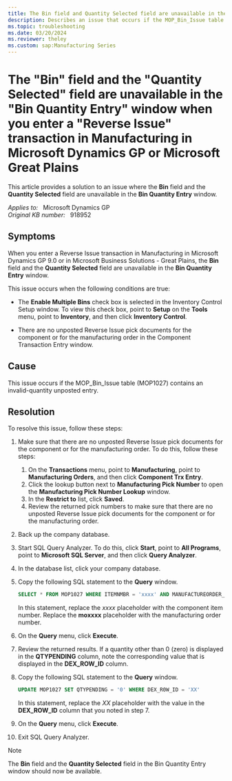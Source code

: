 ```yaml
---
title: The Bin field and Quantity Selected field are unavailable in the Bin Quantity Entry window
description: Describes an issue that occurs if the MOP_Bin_Issue table (MOP1027) contains an invalid-quantity unposted entry. Provides a resolution.
ms.topic: troubleshooting
ms.date: 03/20/2024
ms.reviewer: theley
ms.custom: sap:Manufacturing Series
---
```

# The "Bin" field and the "Quantity Selected" field are unavailable in the "Bin Quantity Entry" window when you enter a "Reverse Issue" transaction in Manufacturing in Microsoft Dynamics GP or Microsoft Great Plains

This article provides a solution to an issue where the **Bin** field and the **Quantity Selected** field are unavailable in the **Bin Quantity Entry** window.

_Applies to:_ &nbsp; Microsoft Dynamics GP  
_Original KB number:_ &nbsp; 918952

## Symptoms

When you enter a Reverse Issue transaction in Manufacturing in Microsoft Dynamics GP 9.0 or in Microsoft Business Solutions - Great Plains, the **Bin** field and the **Quantity Selected** field are unavailable in the **Bin Quantity Entry** window.

This issue occurs when the following conditions are true:

- The **Enable Multiple Bins** check box is selected in the Inventory Control Setup window. To view this check box, point to **Setup** on the **Tools** menu, point to **Inventory**, and then click **Inventory Control**.

- There are no unposted Reverse Issue pick documents for the component or for the manufacturing order in the Component Transaction Entry window.

## Cause

This issue occurs if the MOP_Bin_Issue table (MOP1027) contains an invalid-quantity unposted entry.

## Resolution

To resolve this issue, follow these steps:

1. Make sure that there are no unposted Reverse Issue pick documents for the component or for the manufacturing order. To do this, follow these steps:
    1. On the **Transactions** menu, point to **Manufacturing**, point to **Manufacturing Orders**, and then click **Component Trx Entry**.
    2. Click the lookup button next to **Manufacturing Pick Number** to open the **Manufacturing Pick Number Lookup** window.
    3. In the **Restrict to** list, click **Saved**.
    4. Review the returned pick numbers to make sure that there are no unposted Reverse Issue pick documents for the component or for the manufacturing order.

2. Back up the company database.

3. Start SQL Query Analyzer. To do this, click **Start**, point to **All Programs**, point to **Microsoft SQL Server**, and then click **Query Analyzer**.
4. In the database list, click your company database.
5. Copy the following SQL statement to the **Query** window.

    ```sql
    SELECT * FROM MOP1027 WHERE ITEMNMBR = 'xxxx' AND MANUFACTUREORDER_I = 'moxxxx'
    ```

    In this statement, replace the *xxxx* placeholder with the component item number. Replace the **moxxxx** placeholder with the manufacturing order number.

6. On the **Query** menu, click **Execute**.

7. Review the returned results. If a quantity other than 0 (zero) is displayed in the **QTYPENDING** column, note the corresponding value that is displayed in the **DEX_ROW_ID** column.

8. Copy the following SQL statement to the **Query** window.

    ```sql
    UPDATE MOP1027 SET QTYPENDING = '0' WHERE DEX_R0W_ID = 'XX'
    ```

    In this statement, replace the *XX* placeholder with the value in the **DEX_ROW_ID** column that you noted in step 7.

9. On the **Query** menu, click **Execute**.
10. Exit SQL Query Analyzer.

> [!NOTE]
> The **Bin** field and the **Quantity Selected** field in the Bin Quantity Entry window should now be available.

